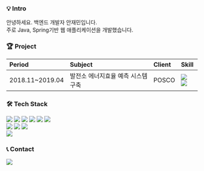 ### 💡 Intro
안녕하세요. 백엔드 개발자 안재민입니다. <br/>
주로 Java, Spring기반 웹 애플리케이션을 개발했습니다. <br/>

### 🏆 Project
|Period|Subject|Client|Skill|
|:--|:--|:--|:--|
|2018.11~2019.04|발전소 에너지효율 예측 시스템 구축|POSCO|<img src="https://img.shields.io/badge/JAVA-007396?style=flat&logo=java&logoColor=white"> <img src="https://img.shields.io/badge/Spring-6DB33F?style=flat&logo=spring&logoColor=white">|

### 🛠 Tech Stack
<div>
  <img src="https://img.shields.io/badge/JAVA-007396?style=flat&logo=java&logoColor=white"> 
  <img src="https://img.shields.io/badge/Spring-6DB33F?style=flat&logo=spring&logoColor=white">
  <img src="https://img.shields.io/badge/Spring Boot-6DB33F?style=flat&logo=springboot&logoColor=white">
  <img src="https://img.shields.io/badge/HTML-E34F26?style=flat&logo=html5&logoColor=white">
  <img src="https://img.shields.io/badge/CSS-1572B6?style=flat&logo=css3&logoColor=white">
  <img src="https://img.shields.io/badge/Javascript-F7DF1E?style=flat&logo=javascript&logoColor=black">
</div>
<div>
  <img src="https://img.shields.io/badge/Oracle-F80000?style=flat&logo=Oracle&logoColor=white">
  <img src="https://img.shields.io/badge/PostgreSQL-4169E1?style=flat&logo=PostgreSQL&logoColor=white">
  <img src="https://img.shields.io/badge/Apache Tomcat-F8DC75?style=flat&logo=apachetomcat&logoColor=white">
</div>
<div>
  <img src="https://img.shields.io/badge/github-181717?style=flat&logo=github&logoColor=white">
</div>

### 📞 Contact
<img src="https://img.shields.io/badge/anjm0408@gmail.com-EA4335?style=flat&logo=gmail&logoColor=white"> 
  


